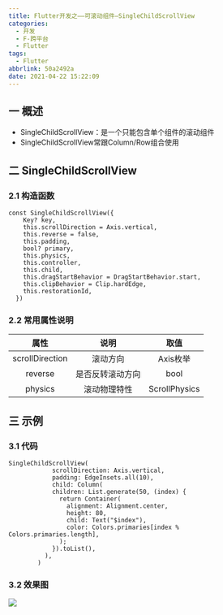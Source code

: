 ```yaml
---
title: Flutter开发之——可滚动组件—SingleChildScrollView
categories:
  - 开发
  - F-跨平台
  - Flutter
tags:
  - Flutter
abbrlink: 50a2492a
date: 2021-04-22 15:22:09
---
```

## 一 概述

* SingleChildScrollView：是一个只能包含单个组件的滚动组件
* SingleChildScrollView常跟Column/Row组合使用

<!--more-->

## 二 SingleChildScrollView

### 2.1 构造函数

```
const SingleChildScrollView({
    Key? key,
    this.scrollDirection = Axis.vertical,
    this.reverse = false,
    this.padding,
    bool? primary,
    this.physics,
    this.controller,
    this.child,
    this.dragStartBehavior = DragStartBehavior.start,
    this.clipBehavior = Clip.hardEdge,
    this.restorationId,
  })
```

### 2.2 常用属性说明

|      属性       |       说明       |     取值      |
| :-------------: | :--------------: | :-----------: |
| scrollDirection |     滚动方向     |   Axis枚举    |
|     reverse     | 是否反转滚动方向 |     bool      |
|     physics     |   滚动物理特性   | ScrollPhysics |

## 三 示例

### 3.1 代码

```
SingleChildScrollView(
            scrollDirection: Axis.vertical,
            padding: EdgeInsets.all(10),
            child: Column(
            children: List.generate(50, (index) {
              return Container(
                alignment: Alignment.center,
                height: 80,
                child: Text("$index"),
                color: Colors.primaries[index % Colors.primaries.length],
              );
            }).toList(),
          ),
        )
```

### 3.2 效果图

![][1]


[1]:https://cdn.staticaly.com/gh/PGzxc/CDN/master/blog-flutter/flutter-singleChildScrollView-sample.gif